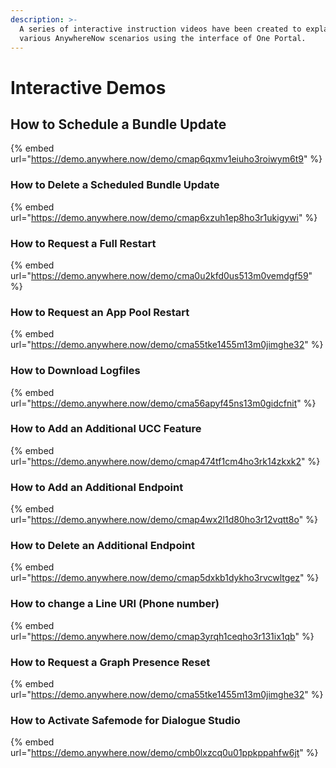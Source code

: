 ```yaml
---
description: >-
  A series of interactive instruction videos have been created to explain
  various AnywhereNow scenarios using the interface of One Portal.
---
```


# Interactive Demos

## How to Schedule a Bundle Update <a href="#howtoscheduleabundleupdate" id="howtoscheduleabundleupdate"></a>

{% embed url="https://demo.anywhere.now/demo/cmap6qxmv1eiuho3roiwym6t9" %}

### How to Delete a Scheduled Bundle Update <a href="#howtodeleteascheduledbundleupdate" id="howtodeleteascheduledbundleupdate"></a>

{% embed url="https://demo.anywhere.now/demo/cmap6xzuh1ep8ho3r1ukigywi" %}

### How to Request a Full Restart <a href="#howtorequestafullrestart" id="howtorequestafullrestart"></a>

{% embed url="https://demo.anywhere.now/demo/cma0u2kfd0us513m0vemdgf59" %}

### How to Request an App Pool Restart <a href="#howtorequestanapppoolrestart" id="howtorequestanapppoolrestart"></a>

{% embed url="https://demo.anywhere.now/demo/cma55tke1455m13m0jimghe32" %}

### How to Download Logfiles <a href="#howtodownloadlogfiles" id="howtodownloadlogfiles"></a>

{% embed url="https://demo.anywhere.now/demo/cma56apyf45ns13m0gidcfnit" %}

### How to Add an Additional UCC Feature <a href="#howtoaddanadditionaluccfeature" id="howtoaddanadditionaluccfeature"></a>

{% embed url="https://demo.anywhere.now/demo/cmap474tf1cm4ho3rk14zkxk2" %}

### How to Add an Additional Endpoint <a href="#howtoaddanadditionalendpoint" id="howtoaddanadditionalendpoint"></a>

{% embed url="https://demo.anywhere.now/demo/cmap4wx2l1d80ho3r12vqtt8o" %}

### How to Delete an Additional Endpoint <a href="#howtodeleteanadditionalendpoint" id="howtodeleteanadditionalendpoint"></a>

{% embed url="https://demo.anywhere.now/demo/cmap5dxkb1dykho3rvcwltgez" %}

### How to change a Line URI (Phone number) <a href="#howtochangealineuriphonenumber" id="howtochangealineuriphonenumber"></a>

{% embed url="https://demo.anywhere.now/demo/cmap3yrqh1ceqho3r131ix1qb" %}

### How to Request a Graph Presence Reset <a href="#howtorequestagraphpresencereset" id="howtorequestagraphpresencereset"></a>

{% embed url="https://demo.anywhere.now/demo/cma55tke1455m13m0jimghe32" %}

### How to Activate Safemode for Dialogue Studio <a href="#howtoactivatesafemodefordialoguestudio" id="howtoactivatesafemodefordialoguestudio"></a>

{% embed url="https://demo.anywhere.now/demo/cmb0lxzcq0u01ppkppahfw6jt" %}
